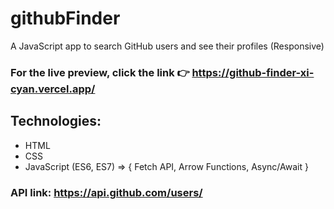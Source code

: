 # githubFinder
A JavaScript app to search GitHub users and see their profiles (Responsive)
### For the live preview, click the link 👉 https://github-finder-xi-cyan.vercel.app/
## Technologies:
* HTML
* CSS
* JavaScript (ES6, ES7) => { Fetch API, Arrow Functions, Async/Await }


### API link: https://api.github.com/users/
